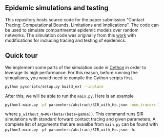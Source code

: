 ## Epidemic simulations and testing

This repository hosts source code for the paper submission "Contact Tracing: Computational Bounds, Limitations and Implications". The code can be used to simulate compartmental epidemic models over random networks. The simulation code was originally from this [work](https://github.com/springer-math/Mathematics-of-Epidemics-on-Networks) with modifications for including tracing and testing of epidemics.


## Quick tour
We implement some parts of the simulation code in [Cython](https://cython.org/) in order to leverage its high performance. For this reason, before running the simualtions, you would need to compile the Cython scripts first.
```bash
python pyscripts/setup.py build_ext --inplace
```

After this, we will be able to run the `main.py`. Here is an example
```bash
python3 main.py -pf parameters/abstract/SIR_with_Ho.json -num_tracers 100 -nI 10 -oracle_type none -rate_I2R 0.0475 -rate_I2Ho 0.0025 -pCT 1 -seed 190 -simIts 50 -nxIts 10 -pQ 1 -pRT 1 -N 10000 -parallel 1  -return_full_data True -save_limited_data False -nt er -np '{"p_without_N": 2.708333}' -rate_IS2II 0.6
```
where `p_without_N=R0/(beta/(beta+gamma))`. This command runs SIR simulations with standard forward contact tracing and given parameters. A complete list of arguments that are avaialbe from `main.py` can be found with `python3 main.py -pf parameters/abstract/SIR_with_Ho.json -h`.
